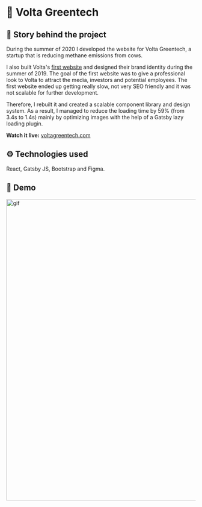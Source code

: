 # 🐄 Volta Greentech 

## 📖 Story behind the project
During the summer of 2020 I developed the website for Volta Greentech, a startup that is reducing methane emissions from cows. 

I also built Volta's [first website](https://github.com/johan-akerman/OldVoltaGreentech) and designed their brand identity during the summer of 2019. The goal of the first website was to give a professional look to Volta to attract the media, investors and potential employees. The first website ended up getting really slow, not very SEO friendly and it was not scalable for further development. 

Therefore, I rebuilt it and created a scalable component library and design system. As a result, I managed to reduce the loading time by 59% (from 3.4s to 1.4s) mainly by optimizing images with the help of a Gatsby lazy loading plugin. 

<strong>Watch it live:</strong> [voltagreentech.com](https://www.voltagreentech.com/)<br />
 
## ⚙️ Technologies used
React, Gatsby JS, Bootstrap and Figma. 
 
## 📸 Demo
<img src="/static/volta_preview.gif" alt="gif"
	title="Gif" width="800" /> 
 



